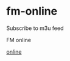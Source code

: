 # fm-online

Subscribe to m3u feed

FM online

[online](http://fm.01234.fun/#/?s=https://ghproxy.com/https://raw.githubusercontent.com/goolguy007/radioer/main/TVradio)

